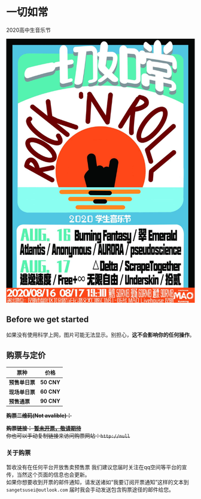 # 一切如常

2020高中生音乐节

![alt="poster01 宣传海报"](../src/images/poster.jpg "宣传海报")

## Before we get started

如果没有使用科学上网，图片可能无法显示。别担心，__这不会影响你的任何操作__。

## 购票与定价

| 票种          | 价格           |
| ------------- |:-------------:|
| __预售单日票__ | __50 CNY__    |
| __现场单日票__ | __60 CNY__    |
| __预售通票__   | __90 CNY__    |


~~__购票二维码(Not avalible)：__~~

~~__购票链接：__  [__暂未开票，敬请期待__](null)~~  
~~你也可以手动复制链接来访问购票网站：```http://null```~~

### 关于购票

暂收没有在任何平台开放售卖预售票
我们建议您届时关注在qq空间等平台的宣传，当然这个页面的信息也会更新。  
如果你想要收到开票的邮件通知，请发送诸如“我要订阅开票通知”这样的文本到```sangetsusei@outlook.com```
届时我会手动发送包含购票途径的邮件给您。

